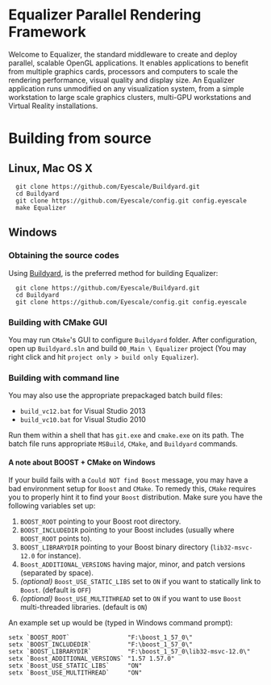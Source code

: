# Equalizer Parallel Rendering Framework

Welcome to Equalizer, the standard middleware to create and deploy
parallel, scalable OpenGL applications. It enables applications to
benefit from multiple graphics cards, processors and computers to scale
the rendering performance, visual quality and display size. An Equalizer
application runs unmodified on any visualization system, from a simple
workstation to large scale graphics clusters, multi-GPU workstations and
Virtual Reality installations.

# Building from source
## Linux, Mac OS X

```
  git clone https://github.com/Eyescale/Buildyard.git
  cd Buildyard
  git clone https://github.com/Eyescale/config.git config.eyescale
  make Equalizer
```

## Windows
### Obtaining the source codes
Using [Buildyard](https://github.com/Eyescale/Buildyard), is the preferred method for building Equalizer:
```
  git clone https://github.com/Eyescale/Buildyard.git
  cd Buildyard
  git clone https://github.com/Eyescale/config.git config.eyescale
```

### Building with CMake GUI
You may run `CMake`'s  GUI to configure `Buildyard` folder. After configuration, open up `Buildyard.sln` and build `00_Main \ Equalizer` project (You may right click and hit `project only > build only Equalizer`).

### Building with command line
You may also use the appropriate prepackaged batch build files:

 - `build_vc12.bat` for Visual Studio 2013
 - `build_vc10.bat` for Visual Studio 2010

Run them within a shell that has `git.exe` and `cmake.exe` on its path. The batch file runs appropriate `MSBuild`, `CMake`, and `Buildyard` commands.

#### A note about BOOST + CMake on Windows
If your build fails with a `Could NOT find Boost` message, you may have a bad environment setup for `Boost` and `CMake`. To remedy this, `CMake` requires you to properly hint it to find your `Boost` distribution. Make sure you have the following variables set up:

 1. `BOOST_ROOT` pointing to your Boost root directory.
 2. `BOOST_INCLUDEDIR` pointing to your Boost includes (usually where `BOOST_ROOT` points to).
 3. `BOOST_LIBRARYDIR` pointing to your Boost binary directory (`lib32-msvc-12.0` for instance).
 4. `Boost_ADDITIONAL_VERSIONS` having major, minor, and patch versions (separated by space).
 5.  *(optional)* `Boost_USE_STATIC_LIBS` set to `ON` if you want to statically link to `Boost`. (default is `OFF`)
 6. *(optional)* `Boost_USE_MULTITHREAD` set to `ON` if you want to use `Boost` multi-threaded libraries. (default is `ON`)

An example set up would be (typed in Windows command prompt):
```
setx `BOOST_ROOT`                "F:\boost_1_57_0\"
setx `BOOST_INCLUDEDIR`          "F:\boost_1_57_0\"
setx `BOOST_LIBRARYDIR`          "F:\boost_1_57_0\lib32-msvc-12.0\"
setx `Boost_ADDITIONAL_VERSIONS` "1.57 1.57.0"
setx `Boost_USE_STATIC_LIBS`     "ON"
setx `Boost_USE_MULTITHREAD`     "ON"
```
